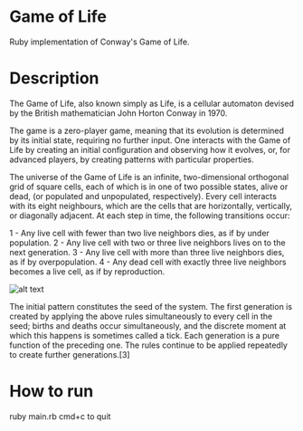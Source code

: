 # Game of Life

Ruby implementation of Conway's Game of Life.

# Description

The Game of Life, also known simply as Life, is a cellular automaton devised by the British mathematician John Horton Conway in 1970.

The game is a zero-player game, meaning that its evolution is determined by its initial state, requiring no further input. One interacts with the Game of Life by creating an initial configuration and observing how it evolves, or, for advanced players, by creating patterns with particular properties.

The universe of the Game of Life is an infinite, two-dimensional orthogonal grid of square cells, each of which is in one of two possible states, alive or dead, (or populated and unpopulated, respectively). Every cell interacts with its eight neighbours, which are the cells that are horizontally, vertically, or diagonally adjacent. At each step in time, the following transitions occur:

1 - Any live cell with fewer than two live neighbors dies, as if by under population.
2 - Any live cell with two or three live neighbors lives on to the next generation.
3 - Any live cell with more than three live neighbors dies, as if by overpopulation.
4 - Any dead cell with exactly three live neighbors becomes a live cell, as if by reproduction.

![alt text](https://upload.wikimedia.org/wikipedia/commons/8/86/Oscillator.gif)

The initial pattern constitutes the seed of the system. The first generation is created by applying the above rules simultaneously to every cell in the seed; births and deaths occur simultaneously, and the discrete moment at which this happens is sometimes called a tick. Each generation is a pure function of the preceding one. The rules continue to be applied repeatedly to create further generations.[3]

# How to run

ruby main.rb
cmd+c to quit
